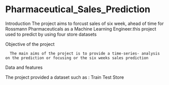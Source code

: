 # Pharmaceutical_Sales_Prediction

Introduction 
      The project aims to forcust sales of six week, ahead of time for Rossmann Pharmaceuticals as a Machine Learning Engineer.this project used to predict by using four        store datasets

Objective of the project 

      The main aims of the project is to provide a time-series- analysis on the prediction or focusing or the six weeks sales prediction 

Data and features 

The project provided a dataset such as :
      Train 
      Test
      Store 

